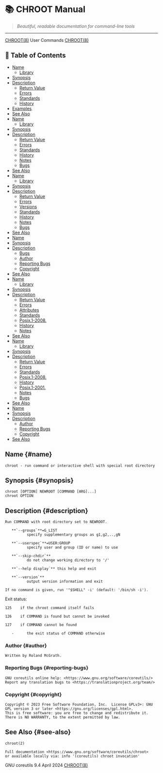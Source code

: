 # 📚 CHROOT Manual

> *Beautiful, readable documentation for command-line tools*

---

[CHROOT(8)](CHROOT.html)                                                                                      User Commands                                                                                      [CHROOT(8)](CHROOT.html)


## 📑 Table of Contents

- [Name](#name)
  - [Library](#library)
- [Synopsis](#synopsis)
- [Description](#description)
  - [Return Value](#return-value)
  - [Errors](#errors)
  - [Standards](#standards)
  - [History](#history)
- [Examples](#examples)
- [See Also](#see-also)
- [Name](#name)
  - [Library](#library)
- [Synopsis](#synopsis)
- [Description](#description)
  - [Return Value](#return-value)
  - [Errors](#errors)
  - [Standards](#standards)
  - [History](#history)
  - [Notes](#notes)
  - [Bugs](#bugs)
- [See Also](#see-also)
- [Name](#name)
  - [Library](#library)
- [Synopsis](#synopsis)
- [Description](#description)
  - [Return Value](#return-value)
  - [Errors](#errors)
  - [Versions](#versions)
  - [Standards](#standards)
  - [History](#history)
  - [Notes](#notes)
  - [Bugs](#bugs)
- [See Also](#see-also)
- [Name](#name)
- [Synopsis](#synopsis)
- [Description](#description)
  - [Bugs](#bugs)
  - [Author](#author)
  - [Reporting Bugs](#reporting-bugs)
  - [Copyright](#copyright)
- [See Also](#see-also)
- [Name](#name)
  - [Library](#library)
- [Synopsis](#synopsis)
- [Description](#description)
  - [Return Value](#return-value)
  - [Errors](#errors)
  - [Attributes](#attributes)
  - [Standards](#standards)
  - [Posix.1-2008.](#posix.1-2008.)
  - [History](#history)
  - [Notes](#notes)
- [See Also](#see-also)
- [Name](#name)
  - [Library](#library)
- [Synopsis](#synopsis)
- [Description](#description)
  - [Return Value](#return-value)
  - [Errors](#errors)
  - [Standards](#standards)
  - [Posix.1-2008.](#posix.1-2008.)
  - [History](#history)
  - [Posix.1-2001.](#posix.1-2001.)
  - [Notes](#notes)
  - [Bugs](#bugs)
- [See Also](#see-also)
- [Name](#name)
- [Synopsis](#synopsis)
- [Description](#description)
  - [Author](#author)
  - [Reporting Bugs](#reporting-bugs)
  - [Copyright](#copyright)
- [See Also](#see-also)


## Name {#name}

```
chroot - run command or interactive shell with special root directory
```



## Synopsis {#synopsis}

```
chroot [OPTION] NEWROOT [COMMAND [ARG]...]
chroot OPTION
```



## Description {#description}

```
Run COMMAND with root directory set to NEWROOT.
```


       **`--groups`**=G_LIST
              specify supplementary groups as g1,g2,..,gN

       **`--userspec`**=USER:GROUP
              specify user and group (ID or name) to use

       **`--skip-chdir`**
              do not change working directory to '/'

       **`--help display`** this help and exit

       **`--version`**
              output version information and exit

```
If no command is given, run '"$SHELL" -i' (default: '/bin/sh -i').
```


   Exit status:
```
125    if the chroot command itself fails

126    if COMMAND is found but cannot be invoked

127    if COMMAND cannot be found
```


       -      the exit status of COMMAND otherwise


### Author {#author}

```
Written by Roland McGrath.
```



### Reporting Bugs {#reporting-bugs}

```
GNU coreutils online help: <https://www.gnu.org/software/coreutils/>
Report any translation bugs to <https://translationproject.org/team/>
```



### Copyright {#copyright}

```
Copyright © 2023 Free Software Foundation, Inc.  License GPLv3+: GNU GPL version 3 or later <https://gnu.org/licenses/gpl.html>.
This is free software: you are free to change and redistribute it.  There is NO WARRANTY, to the extent permitted by law.
```



## See Also {#see-also}

```
chroot(2)

Full documentation <https://www.gnu.org/software/coreutils/chroot>
or available locally via: info '(coreutils) chroot invocation'
```


GNU coreutils 9.4                                                                                April 2024                                                                                       [CHROOT(8)](CHROOT.html)
